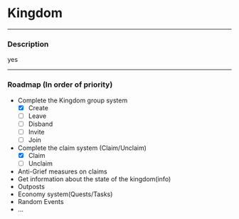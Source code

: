 # Kingdom
 ***
### Description
yes
 ***
### Roadmap (In order of priority)

- Complete the Kingdom group system
  - [x] Create
  - [ ] Leave
  - [ ] Disband
  - [ ] Invite
  - [ ] Join
- Complete the claim system (Claim/Unclaim)
  - [x] Claim
  - [ ] Unclaim
- Anti-Grief measures on claims
- Get information about the state of the kingdom(info)
- Outposts
- Economy system(Quests/Tasks)
- Random Events
- ...
